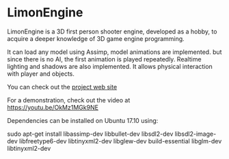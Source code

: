 # LimonEngine

LimonEngine is a 3D first person shooter engine, developed as a hobby, to acquire a deeper knowledge of 3D game engine programming. 

It can load any model using Assimp, model animations are implemented. but since there is no AI, the first animation is played repeatedly. Realtime lighting and shadows are also implemented. It allows physical interaction with player and objects.

You can check out the [project web site](http://enginmanap.github.io/limonEngine/status.html) 

For a demonstration, check out the video at https://youtu.be/OkMz1MGk9NE

Dependencies can be installed on Ubuntu 17.10 using:

sudo apt-get install libassimp-dev libbullet-dev libsdl2-dev libsdl2-image-dev libfreetype6-dev libtinyxml2-dev libglew-dev build-essential libglm-dev libtinyxml2-dev
